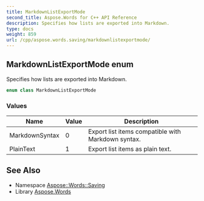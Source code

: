 ```yaml
---
title: MarkdownListExportMode
second_title: Aspose.Words for C++ API Reference
description: Specifies how lists are exported into Markdown.
type: docs
weight: 859
url: /cpp/aspose.words.saving/markdownlistexportmode/
---
```

## MarkdownListExportMode enum


Specifies how lists are exported into Markdown.

```cpp
enum class MarkdownListExportMode
```

### Values

| Name | Value | Description |
| --- | --- | --- |
| MarkdownSyntax | 0 | Export list items compatible with Markdown syntax. |
| PlainText | 1 | Export list items as plain text. |

## See Also

* Namespace [Aspose::Words::Saving](../)
* Library [Aspose.Words](../../)
